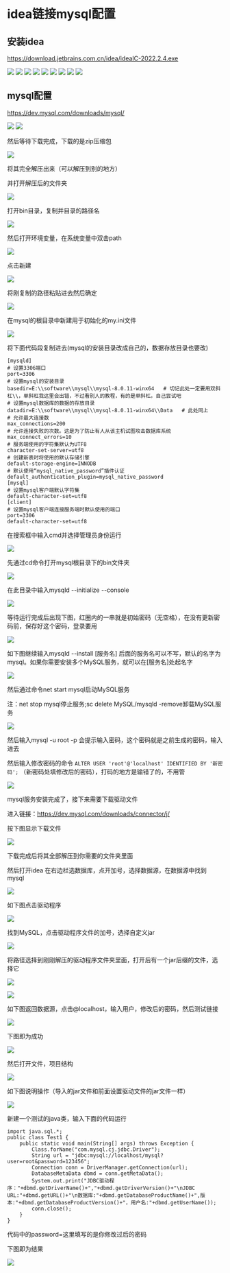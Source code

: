 # idea链接mysql配置

## 安装idea

https://download.jetbrains.com.cn/idea/ideaIC-2022.2.4.exe

![](../image/idea/30.png)
![](../image/idea/31.png)
![](../image/idea/32.png)
![](../image/idea/33.png)
![](../image/idea/34.png)
![](../image/idea/35.png)
![](../image/idea/36.png)
![](../image/idea/37.png)
![](../image/idea/38.png)
## mysql配置

https://dev.mysql.com/downloads/mysql/

![](../image/idea/1.png)
![](../image/idea/2.png)

然后等待下载完成，下载的是zip压缩包

![](../image/idea/3.png)

将其完全解压出来（可以解压到别的地方）

并打开解压后的文件夹

![](../image/idea/4.png)

打开bin目录，复制并目录的路径名

![](../image/idea/5.png)

然后打开环境变量，在系统变量中双击path

![](../image/idea/6.png)

点击新建

![](../image/idea/7.png)

将刚复制的路径粘贴进去然后确定

![](../image/idea/8.png)

在mysql的根目录中新建用于初始化的my.ini文件

![](../image/idea/9.png)

将下面代码段复制进去(mysql的安装目录改成自己的，数据存放目录也要改)

```
[mysqld]
# 设置3306端口
port=3306
# 设置mysql的安装目录
basedir=E:\\software\\mysql\\mysql-8.0.11-winx64   # 切记此处一定要用双斜杠\\，单斜杠我这里会出错，不过看别人的教程，有的是单斜杠。自己尝试吧
# 设置mysql数据库的数据的存放目录
datadir=E:\\software\\mysql\\mysql-8.0.11-winx64\\Data   # 此处同上
# 允许最大连接数
max_connections=200
# 允许连接失败的次数。这是为了防止有人从该主机试图攻击数据库系统
max_connect_errors=10
# 服务端使用的字符集默认为UTF8
character-set-server=utf8
# 创建新表时将使用的默认存储引擎
default-storage-engine=INNODB
# 默认使用“mysql_native_password”插件认证
default_authentication_plugin=mysql_native_password
[mysql]
# 设置mysql客户端默认字符集
default-character-set=utf8
[client]
# 设置mysql客户端连接服务端时默认使用的端口
port=3306
default-character-set=utf8
```

在搜索框中输入cmd并选择管理员身份运行

![](../image/idea/10.png)

先通过cd命令打开mysql根目录下的bin文件夹

![](../image/idea/11.png)

在此目录中输入mysqld --initialize --console

![](../image/idea/12.png)

等待运行完成后出现下图，红圈内的一串就是初始密码（无空格），在没有更新密码前，保存好这个密码，登录要用

![](../image/idea/13.png)

如下图继续输入mysqld --install [服务名]
后面的服务名可以不写，默认的名字为 mysql。如果你需要安装多个MySQL服务，就可以在[服务名]处起名字

![](../image/idea/14.png)

然后通过命令net start mysql启动MySQL服务

注：net stop mysql停止服务;sc delete MySQL/mysqld -remove卸载MySQL服务

![](../image/idea/15.png)

然后输入mysql -u root -p
会提示输入密码，这个密码就是之前生成的密码，输入进去

然后输入修改密码的命令
```ALTER USER 'root'@'localhost' IDENTIFIED BY '新密码';```
（新密码处填修改后的密码），打码的地方是输错了的，不用管

![](../image/idea/16.png)

mysql服务安装完成了，接下来需要下载驱动文件

进入链接：https://dev.mysql.com/downloads/connector/j/

按下图显示下载文件

![](../image/idea/20.png)

下载完成后将其全部解压到你需要的文件夹里面

然后打开idea
在右边栏选数据库，点开加号，选择数据源，在数据源中找到mysql

![](../image/idea/17.png)

如下图点击驱动程序

![](../image/idea/21.png)

找到MySQL，点击驱动程序文件的加号，选择自定义jar

![](../image/idea/22.png)

将路径选择到刚刚解压的驱动程序文件夹里面，打开后有一个jar后缀的文件，选择它

![](../image/idea/23.png)

![](../image/idea/24.png)

如下图返回数据源，点击@localhost，输入用户，修改后的密码，然后测试链接

![](../image/idea/25.png)

下图即为成功

![](../image/idea/19.png)

然后打开文件，项目结构

![](../image/idea/27.png)

如下图说明操作（导入的jar文件和前面设置驱动文件的jar文件一样）

![](../image/idea/28.png)

新建一个测试的java类，输入下面的代码运行

```
import java.sql.*;
public class Test1 {
    public static void main(String[] args) throws Exception {
        Class.forName("com.mysql.cj.jdbc.Driver");
        String url = "jdbc:mysql://localhost/mysql?user=root&password=123456";
        Connection conn = DriverManager.getConnection(url);
        DatabaseMetaData dbmd = conn.getMetaData();
        System.out.print("JDBC驱动程序："+dbmd.getDriverName()+","+dbmd.getDriverVersion()+"\nJDBC URL:"+dbmd.getURL()+"\n数据库:"+dbmd.getDatabaseProductName()+",版本:"+dbmd.getDatabaseProductVersion()+"，用户名:"+dbmd.getUserName());
        conn.close();
    }
}
```

代码中的password=这里填写的是你修改过后的密码

下图即为结果

![](../image/idea/29.png)